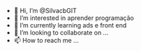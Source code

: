- 👋 Hi, I’m @SilvacbGIT
- 👀 I’m interested in aprender programação
- 🌱 I’m currently learning ads e front end
- 💞️ I’m looking to collaborate on ...
- 📫 How to reach me ...

<!---
SilvacbGIT/SilvacbGIT is a ✨ special ✨ repository because its `README.md` (this file) appears on your GitHub profile.
You can click the Preview link to take a look at your changes.
--->
